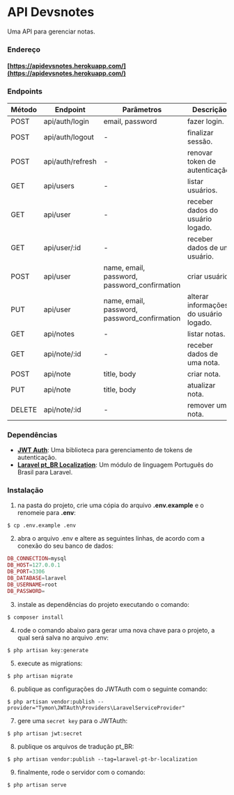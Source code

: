 # API Devsnotes

Uma API para gerenciar notas.

### Endereço
#### [https://apidevsnotes.herokuapp.com/](https://apidevsnotes.herokuapp.com/)

### Endpoints

Método | Endpoint | Parâmetros | Descrição
-|-|-|-
POST | api/auth/login | email, password | fazer login.
POST | api/auth/logout | - | finalizar sessão.
POST | api/auth/refresh | - | renovar token de autenticação.
GET | api/users | - | listar usuários.
GET | api/user | - | receber dados do usuário logado.
GET | api/user/:id | - | receber dados de um usuário.
POST | api/user | name, email, password, password_confirmation | criar usuário.
PUT | api/user | name, email, password, password_confirmation | alterar informações do usuário logado.
GET | api/notes | - | listar notas.
GET | api/note/:id | - | receber dados de uma nota.
POST | api/note | title, body | criar nota.
PUT | api/note | title, body | atualizar nota.
DELETE | api/note/:id | - | remover uma nota.


### Dependências

- [**JWT Auth**](https://jwt-auth.readthedocs.io/en/develop/): Uma biblioteca para gerenciamento de tokens de autenticação.
- [**Laravel pt_BR Localization**](https://github.com/lucascudo/laravel-pt-BR-localization): Um módulo de linguagem Português do Brasil para Laravel.

### Instalação

1. na pasta do projeto, crie uma cópia do arquivo <b>.env.example</b> e o renomeie para <b>.env</b>:
```shell
$ cp .env.example .env
```

2. abra o arquivo .env e altere as seguintes linhas, de acordo com a conexão do seu banco de dados:
```php
DB_CONNECTION=mysql
DB_HOST=127.0.0.1
DB_PORT=3306
DB_DATABASE=laravel
DB_USERNAME=root
DB_PASSWORD=
```

3. instale as dependências do projeto executando o comando:
```shell
$ composer install
```

4. rode o comando abaixo para gerar uma nova chave para o projeto, a qual será salva no arquivo .env:
```shell
$ php artisan key:generate
```

5. execute as migrations:
```shell
$ php artisan migrate
```

6. publique as configurações do JWTAuth com o seguinte comando:
```shell
$ php artisan vendor:publish --provider="Tymon\JWTAuth\Providers\LaravelServiceProvider"
```

7. gere uma ```secret key``` para o JWTAuth:
```shell
$ php artisan jwt:secret
```

8. publique os arquivos de tradução pt_BR:
```shell
$ php artisan vendor:publish --tag=laravel-pt-br-localization
```

9. finalmente, rode o servidor com o comando:
```shell
$ php artisan serve
```